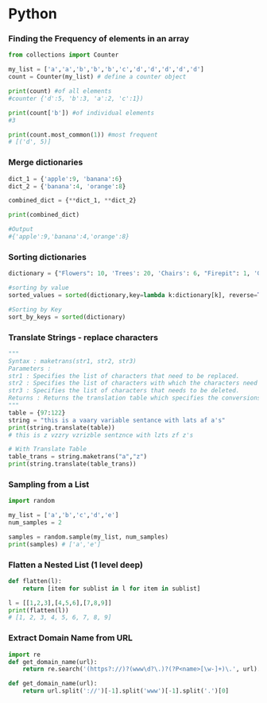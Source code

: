 # Python

### Finding the Frequency of elements in an array

```python
from collections import Counter

my_list = ['a','a','b','b','b','c','d','d','d','d','d']
count = Counter(my_list) # define a counter object

print(count) #of all elements
#counter {'d':5, 'b':3, 'a':2, 'c':1})

print(count['b']) #of individual elements
#3

print(count.most_common(1)) #most frequent
# [('d', 5)]

```

### Merge dictionaries

```python
dict_1 = {'apple':9, 'banana':6}
dict_2 = {'banana':4, 'orange':8}

combined_dict = {**dict_1, **dict_2}

print(combined_dict)

#Output
#{'apple':9,'banana':4,'orange':8}
```

### Sorting dictionaries

```py
dictionary = {"Flowers": 10, 'Trees': 20, 'Chairs': 6, "Firepit": 1, 'Grill': 2, 'Lights': 14}

#sorting by value
sorted_values = sorted(dictionary,key=lambda k:dictionary[k], reverse=True)

#Sorting by Key
sort_by_keys = sorted(dictionary)
```

### Translate Strings - replace characters

```python
"""
Syntax : maketrans(str1, str2, str3)
Parameters :
str1 : Specifies the list of characters that need to be replaced.
str2 : Specifies the list of characters with which the characters need to be replaced.
str3 : Specifies the list of characters that needs to be deleted.
Returns : Returns the translation table which specifies the conversions that can be used by translate()
"""
table = {97:122}
string = "this is a vaary variable sentance with lats af a's"
print(string.translate(table))
# this is z vzzry vzrizble sentznce with lzts zf z's

# With Translate Table
table_trans = string.maketrans("a","z")
print(string.translate(table_trans))
```

### Sampling from a List
```py
import random

my_list = ['a','b','c','d','e']
num_samples = 2

samples = random.sample(my_list, num_samples)
print(samples) # ['a','e']
```

### Flatten a Nested List (1 level deep)
```py
def flatten(l):
    return [item for sublist in l for item in sublist]

l = [[1,2,3],[4,5,6],[7,8,9]]
print(flatten(l))
# [1, 2, 3, 4, 5, 6, 7, 8, 9]
```

### Extract Domain Name from URL
```py
import re
def get_domain_name(url):
    return re.search('(https?://)?(www\d?\.)?(?P<name>[\w-]+)\.', url).group('name')

def get_domain_name(url):
    return url.split('://')[-1].split('www')[-1].split('.')[0]
```
